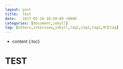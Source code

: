 ```yaml
---
layout: post
title:  Test
date:   2017-05-18 18:20:00 +0800
categories: [document,jekyll]
tag: [others,interview,jekyll,tag1,tag2,tag3,中文tag]
---
```


* content
{:toc}

# TEST